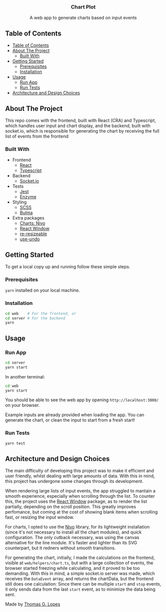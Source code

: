 <p align="center">
  <h3 align="center">Chart Plot</h3>
  <p align="center">
    A web app to generate charts based on input events
  </p>
  
</p>

<!-- TABLE OF CONTENTS -->

## Table of Contents

- [Table of Contents](#table-of-contents)
- [About The Project](#about-the-project)
  - [Built With](#built-with)
- [Getting Started](#getting-started)
  - [Prerequisites](#prerequisites)
  - [Installation](#installation)
- [Usage](#usage)
  - [Run App](#run-app)
  - [Run Tests](#run-tests)
- [Architecture and Design Choices](#architecture-and-design-choices)

<!-- ABOUT THE PROJECT -->

## About The Project

This repo comes with the frontend, built with React (CRA) and Typescript, which handles user input and chart display, and the backend, 
built with socket.io, which is responsible for generating the chart by receiving the full list of events from the frontend

### Built With

-   Frontend
    -   [React](https://reactjs.org/)
    -   [Typescript](https://www.typescriptlang.org/)
-   Backend
    -   [Socket.io](https://socket.io/)
-   Tests
    -   [Jest](https://jestjs.io/)
    -   [Enzyme](https://enzymejs.github.io/enzyme/)
-   Styling
    -   [SCSS](https://sass-lang.com/)
    -   [Bulma](https://bulma.io/)
-   Extra packages
    -   [Charts: Nivo](https://nivo.rocks/)
    -   [React Window](https://github.com/bvaughn/react-window)
    -   [re-resizeable](https://github.com/bokuweb/re-resizable)
    -   [use-undo](https://github.com/homerchen19/use-undo)


## Getting Started

To get a local copy up and running follow these simple steps.

### Prerequisites

`yarn` installed on your local machine.

### Installation

```sh
cd web    # For the frontend, or
cd server # For the backend
yarn
```

## Usage

### Run App

```sh
cd server
yarn start
```

In another terminal:
```sh
cd web
yarn start
```

You should be able to see the web app by opening `http://localhost:3000/` on your browser.

Example inputs are already provided when loading the app. You can generate the chart, or clean the input to start from a fresh start!

### Run Tests

```sh
yarn test
```


## Architecture and Design Choices

The main difficulty of developing this project was to make it efficient and user friendly, whilst dealing with large amounts of data. With this in mind, this project has undergone some changes through its development.

When rendering large lists of input events, the app struggled to mantain a smooth experience, especially when scrolling through the list. To counter this, the project uses the [React Window](https://github.com/bvaughn/react-window) package, as to render the list partially, depending on the scroll position. This greatly improves perfomance, but coming at the cost of showing blank items when scrolling fast, or resizing the input window.

For charts, I opted to use the [Nivo](https://nivo.rocks/) library, for its lightweight installation (since it's not necessary to install all the chart modules), and quick configuration. The only cutback necessary, was using the canvas alternative for the line module. It's faster and lighter than its SVG counterpart, but it redners without smooth transitions.

For generating the chart, initially, I made the calculations on the frontend, visible at `web/helpers/chart.ts`, but with a large collection of events, the browser started freezing while calculating, and it proved to be too demanding. With this in mind, a simple socket.io server was made, which receives the `DataEvent` array, and returns the chartData, but the frontend still does one calculation: Since there can be multiple `start` and `stop` events, it only sends data from the last `start` event, as to minimize the data being sent. 



Made by [Thomas G. Lopes](https://github.com/TGlide)
